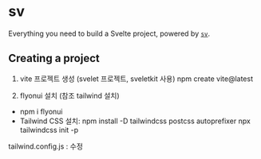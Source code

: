 # sv

Everything you need to build a Svelte project, powered by [`sv`](https://github.com/sveltejs/cli).

## Creating a project

1. vite 프로젝트 생성 (svelet 프로젝트, sveletkit 사용)
npm create vite@latest 

2. flyonui 설치 (참조 tailwind 설치)
- npm i flyonui 
- Tailwind CSS 설치:
npm install -D tailwindcss postcss autoprefixer
npx tailwindcss init -p

tailwind.config.js : 수정
